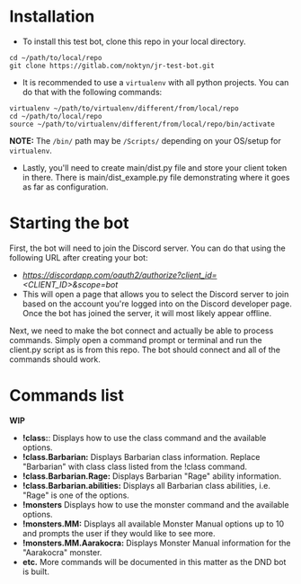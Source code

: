 # Installation
  - To install this test bot, clone this repo in your local directory.
```
cd ~/path/to/local/repo
git clone https://gitlab.com/noktyn/jr-test-bot.git
```
  - It is recommended to use a `virtualenv` with all python projects. You can do that with the following commands:
```
virtualenv ~/path/to/virtualenv/different/from/local/repo
cd ~/path/to/local/repo
source ~/path/to/virtualenv/different/from/local/repo/bin/activate
```
**NOTE:** The `/bin/` path may be `/Scripts/` depending on your OS/setup for `virtualenv`.
  - Lastly, you'll need to create main/dist.py file and store your client token in there. There is  main/dist_example.py file demonstrating where it goes as far as configuration.


# Starting the bot
First, the bot will need to join the Discord server. You can do that using the following URL after creating your bot:
  - *https://discordapp.com/oauth2/authorize?client_id=<CLIENT_ID>&scope=bot*
  - This will open a page that allows you to select the Discord server to join based on the account you're logged into on the Discord developer page. Once the bot has joined the server, it will most likely appear offline.

Next, we need to make the bot connect and actually be able to process commands. Simply open a command prompt or terminal and run the client.py script as is from this repo. The bot should connect and all of the commands should work.

# Commands list
**WIP**
  - **!class:**: Displays how to use the class command and the available options.
  - **!class.Barbarian:** Displays Barbarian class information. Replace "Barbarian" with class class listed from the !class command.
  - **!class.Barbarian.Rage:** Displays Barbarian "Rage" ability information.
  - **!class.Barbarian.abilities:** Displays all Barbarian class abilities, i.e. "Rage" is one of the options.
  - **!monsters** Displays how to use the monster command and the available options.
  - **!monsters.MM:** Displays all available Monster Manual options up to 10 and prompts the user if they would like to see more.
  - **!monsters.MM.Aarakocra:** Displays Monster Manual information for the "Aarakocra" monster.
  - **etc.** More commands will be documented in this matter as the DND bot is built.
